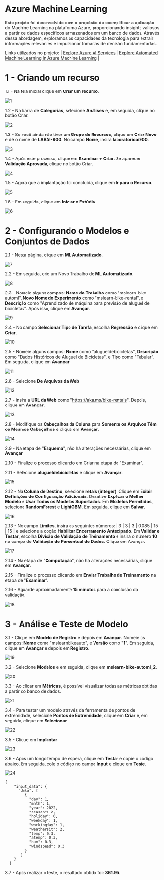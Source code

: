 # Azure Machine Learning

Este projeto foi desenvolvido com o propósito de exemplificar a aplicação do Machine Learning na plataforma Azure, proporcionando insights valiosos a partir de dados específicos armazenados em um banco de dados. Através dessa abordagem, exploramos as capacidades da tecnologia para extrair informações relevantes e impulsionar tomadas de decisão fundamentadas.

Links utilizados no projeto:
| [Explore Azure AI Services](https://microsoftlearning.github.io/mslearn-ai-fundamentals/Instructions/Labs/02-content-safety.html) | [Explore Automated Machine Learning in Azure Machine Learning](https://microsoftlearning.github.io/mslearn-ai-fundamentals/Instructions/Labs/01-machine-learning.html) |

# 1 - Criando um recurso 
1.1 - Na tela inicial clique em **Criar um recurso**.

![1](https://github.com/GustavoBCode/Azure-Machine-Learning/assets/146696103/96185592-9c38-4127-b579-4bc2af7968f6)

1.2 - Na barra de **Categorias**, selecione **Análises** e, em seguida, clique no botão Criar.

![2](https://github.com/GustavoBCode/Azure-Machine-Learning/assets/146696103/45c3e2c2-c675-4b46-b66f-99d09155358f)

1.3 - Se você ainda não tiver um **Grupo de Recursos**, clique em **Criar Novo** e dê o nome de **LABAI-900**. No campo **Nome**, insira **laboratorioai900**.

![3](https://github.com/GustavoBCode/Azure-Machine-Learning/assets/146696103/c4eee6db-a5ff-4720-9226-de037fbdf4c2)

1.4 - Após este processo, clique em **Examinar + Criar**. Se aparecer **Validação Aprovada**, clique no botão Criar.

![4](https://github.com/GustavoBCode/Azure-Machine-Learning/assets/146696103/a350d047-b823-432a-a9e1-180b0e475e35)

1.5 - Agora que a implantação foi concluída, clique em **Ir para o Recurso**.

![5](https://github.com/GustavoBCode/Azure-Machine-Learning/assets/146696103/55ef0305-5509-437b-bb27-08da2e614e1b)

1.6 - Em seguida, clique em **Iniciar o Estúdio**.

![6](https://github.com/GustavoBCode/Azure-Machine-Learning/assets/146696103/f7a6acdb-b7f5-4e61-8919-ebd26ab47a7f)

# 2 - Configurando o Modelos e Conjuntos de Dados

2.1 - Nesta página, clique em **ML Automatizado**.

![7](https://github.com/GustavoBCode/Azure-Machine-Learning/assets/146696103/55c603de-b62d-48c4-8392-aa21f5c01993)


2.2 - Em seguida, crie um Novo Trabalho de **ML Automatizado**.

![8](https://github.com/GustavoBCode/Azure-Machine-Learning/assets/146696103/1bf27d53-ccaf-4291-a05a-6bc1dd0e5990)

2.3 - Nomeie alguns campos: **Nome do Trabalho** como "mslearn-bike-automl", **Novo Nome do Experimento** como "mslearn-bike-rental", e **Descrição** como "Aprendizado de máquina para previsão de aluguel de bicicletas". Após isso, clique em **Avançar**.

![9](https://github.com/GustavoBCode/Azure-Machine-Learning/assets/146696103/118cc8a3-65aa-412e-817b-4a1fd5a104cb)

2.4 - No campo **Selecionar Tipo de Tarefa**, escolha **Regressão** e clique em **Criar**.

![10](https://github.com/GustavoBCode/Azure-Machine-Learning/assets/146696103/467fd03f-e4e7-4546-9348-772424450db1)

2.5 - Nomeie alguns campos: **Nome** como "alugueldebicicletas", **Descrição** como "Dados Históricos de Aluguel de Bicicletas", e Tipo como "Tabular". Em seguida, clique em **Avançar**.

![11](https://github.com/GustavoBCode/Azure-Machine-Learning/assets/146696103/842108a5-c307-452f-9cc4-77df62d51be0)

2.6 - Selecione **De Arquivos da Web**

![12](https://github.com/GustavoBCode/Azure-Machine-Learning/assets/146696103/95c1430c-8b3a-401b-a1d2-14ccc4d4256b)

2.7 - insira a **URL da Web** como "https://aka.ms/bike-rentals". Depois, clique em **Avançar**.

![13](https://github.com/GustavoBCode/Azure-Machine-Learning/assets/146696103/f5a410b0-02a0-4f4b-b17c-7d73eb66b4ac)

2.8 - Modifique os **Cabeçalhos da Coluna** para **Somente os Arquivos Têm os Mesmos Cabeçalhos** e clique em **Avançar**.

![14](https://github.com/GustavoBCode/Azure-Machine-Learning/assets/146696103/55ebfce1-e067-4020-8afe-7c3dd5f0d89e)

2.9 - Na etapa de "**Esquema**", não há alterações necessárias, clique em **Avançar**.

2.10 - Finalize o processo clicando em Criar na etapa de "Examinar".

2.11 - Selecione **alugueldebicicletas** e clique em **Avançar**.

![15](https://github.com/GustavoBCode/Azure-Machine-Learning/assets/146696103/44562fc8-f249-4e70-9b75-39ec9a71ce0e)

2.12 - Na **Coluna de Destino**, selecione **retals (integer)**. Clique em **Exibir Definições de Configuração Adicionais**. Desative **Explicar o Melhor Modelo** e **Usar Todos os Modelos Suportados**. Em **Modelos Permitidos**, selecione **RandomForest** e **LightGBM**. Em seguida, clique em **Salvar**.

![16](https://github.com/GustavoBCode/Azure-Machine-Learning/assets/146696103/1dfa1187-052c-4c6c-8f89-eb6f160c6a69)

2.13 - No campo **Limites**, insira os seguintes números: | 3 | 3 | 3 | 0.085 | 15 | 15 | e selecione a opção **Habilitar Encerramento Antecipado**. Em **Validar e Testar**, escolha **Divisão de Validação de Treinamento** e insira o número **10** no campo de **Validação de Percentual de Dados**. Clique em Avançar.

![17](https://github.com/GustavoBCode/Azure-Machine-Learning/assets/146696103/56e691b5-77d4-4336-9311-2c7beef84495)

2.14 - Na etapa de "**Computação**", não há alterações necessárias, clique em **Avançar**.

2.15 - Finalize o processo clicando em **Enviar Trabalho de Treinamento** na etapa de "**Examinar**".

2.16 - Aguarde aproximadamente **15 minutos** para a conclusão da validação.

![18](https://github.com/GustavoBCode/Azure-Machine-Learning/assets/146696103/45621eb9-2691-43cb-9cc6-efa856a843c1)

# 3 - Análise e Teste de Modelo

3.1 - Clique em **Modelo de Registro** e depois em **Avançar**. Nomeie os campos: **Nome** como "mslearnbikeauto", e **Versão** como "**1**". Em seguida, clique em **Avançar** e depois em **Registro**.

![19](https://github.com/GustavoBCode/Azure-Machine-Learning/assets/146696103/018197c1-2e71-42a0-94f9-4cbbd02fdd2f)

3.2 - Selecione **Modelos** e em seguida, clique em **mslearn-bike-automl_2**.

![20](https://github.com/GustavoBCode/Azure-Machine-Learning/assets/146696103/809273f4-8129-4cd2-967e-06f1e49aba73)

3.3 - Ao clicar em **Métricas**, é possível visualizar todas as métricas obtidas a partir do banco de dados.

![21](https://github.com/GustavoBCode/Azure-Machine-Learning/assets/146696103/5677f6b7-8b9c-4de2-909b-5d7c95d8e459)

3.4 - Para testar um modelo através da ferramenta de pontos de extremidade, selecione **Pontos de Extremidade**, clique em **Criar** e, em seguida, clique em **Selecionar**.

![22](https://github.com/GustavoBCode/Azure-Machine-Learning/assets/146696103/babd26c6-aaea-42e6-9f08-bd207f860a66)

3.5 - Clique em **Implantar**

![23](https://github.com/GustavoBCode/Azure-Machine-Learning/assets/146696103/a66e739d-6fef-412c-ae85-a720f6e9ab1b)

3.6 - Após um longo tempo de espera, clique em **Testar** e copie o código abaixo. Em seguida, cole o código no campo **Input** e clique em **Teste**.

![24](https://github.com/GustavoBCode/Azure-Machine-Learning/assets/146696103/c9f7f6c5-5e02-4f71-a83b-1190f3156959)


``` JASON
{
    "input_data": {
      "data": [
         {
           "day": 1,
           "mnth": 1,   
           "year": 2022,
           "season": 2,
           "holiday": 0,
           "weekday": 1,
           "workingday": 1,
           "weathersit": 2, 
           "temp": 0.3, 
           "atemp": 0.3,
           "hum": 0.3,
           "windspeed": 0.3 
         }
       ]
    }
  }
```

3.7 - Após realizar o teste, o resultado obtido foi: **361.95**.










